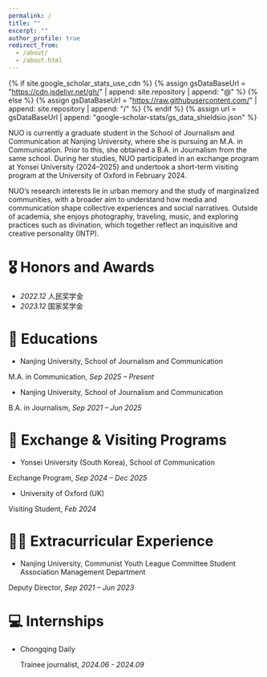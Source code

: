 ```yaml
---
permalink: /
title: ""
excerpt: ""
author_profile: true
redirect_from: 
  - /about/
  - /about.html
---
```


{% if site.google_scholar_stats_use_cdn %}
{% assign gsDataBaseUrl = "https://cdn.jsdelivr.net/gh/" | append: site.repository | append: "@" %}
{% else %}
{% assign gsDataBaseUrl = "https://raw.githubusercontent.com/" | append: site.repository | append: "/" %}
{% endif %}
{% assign url = gsDataBaseUrl | append: "google-scholar-stats/gs_data_shieldsio.json" %}

<span class='anchor' id='about-me'></span>

NUO is currently a graduate student in the School of Journalism and Communication at Nanjing University, where she is pursuing an M.A. in Communication. Prior to this, she obtained a B.A. in Journalism from the same school. During her studies, NUO participated in an exchange program at Yonsei University (2024–2025) and undertook a short-term visiting program at the University of Oxford in February 2024.

NUO’s research interests lie in urban memory and the study of marginalized communities, with a broader aim to understand how media and communication shape collective experiences and social narratives. Outside of academia, she enjoys photography, traveling, music, and exploring practices such as divination, which together reflect an inquisitive and creative personality (INTP).


# 🎖 Honors and Awards
- *2022.12* 人民奖学金 
- *2023.12* 国家奖学金 

# 📖 Educations
- Nanjing University, School of Journalism and Communication

M.A. in Communication, *Sep 2025 – Present*
- Nanjing University, School of Journalism and Communication

B.A. in Journalism, *Sep 2021 – Jun 2025*

# 🏫 Exchange & Visiting Programs
- Yonsei University (South Korea), School of Communication

Exchange Program, *Sep 2024 – Dec 2025*
- University of Oxford (UK)

Visiting Student, *Feb 2024*

# 🏄‍♀️ Extracurricular Experience
- Nanjing University, Communist Youth League Committee Student Association Management Department

Deputy Director, *Sep 2021 – Jun 2023*

# 💻 Internships
- Chongqing Daily

  Trainee journalist, *2024.06 - 2024.09*

